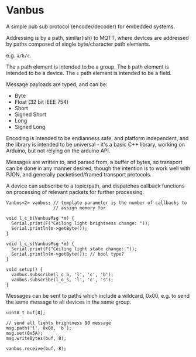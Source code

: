 # Vanbus

A simple pub sub protocol (encoder/decoder) for embedded systems.

Addressing is by a path, similar(ish) to MQTT, where devices are addressed by
paths composed of single byte/character path elements.

e.g. `a/b/c`.

The `a` path element is intended to be a group.
The `b` path element is intended to be a device.
The `c` path element is intended to be a field.

Message payloads are typed, and can be:

- Byte
- Float (32 bit IEEE 754)
- Short
- Signed Short
- Long
- Signed Long

Encoding is intended to be endianness safe, and platform independent, and the
library is intended to be universal - it's a basic C++ library, working on
Arduino, but not relying on the arduino API.

Messages are written to, and parsed from, a buffer of bytes, so transport can
be done in any manner desired, though the intention is to work well with PJON,
and generally packetised/framed transport protocols.

A device can subscribe to a topic/path, and dispatches callback functions on
processing of relevant packets for further processing.

    Vanbus<2> vanbus; // template parameter is the number of callbacks to
                      // assign memory for

    void l_c_b(VanbusMsg *m) {
      Serial.print(F("Ceiling light brightness change: "));
      Serial.println(m->getByte());
    }
    
    void l_c_s(VanbusMsg *m) {
      Serial.print(F("Ceiling light state change: "));
      Serial.println(m->getByte()); // bool type?
    }
    
    void setup() {    
      vanbus.subscribe(l_c_b, 'l', 'c', 'b');
      vanbus.subscribe(l_c_s, 'l', 'c', 's');
    }
    
Messages can be sent to paths which include a wildcard, 0x00, e.g. to send the
same message to all devices in the same group.

    uint8_t buf[8];
    
    // send all lights brightness 90 message
    msg.path('l', 0x00, 'b');
    msg.set(0x5A);
    msg.writeBytes(buf, 8);
    
    vanbus.receive(buf, 8);
